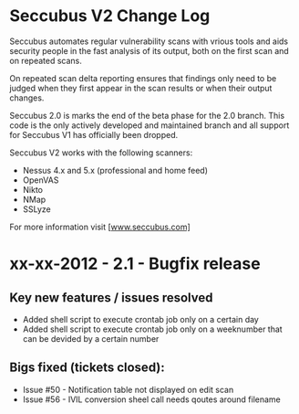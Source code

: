 Seccubus V2 Change Log
======================
Seccubus automates regular vulnerability scans with vrious tools and aids 
security people in the fast analysis of its output, both on the first scan and 
on repeated scans.

On repeated scan delta reporting ensures that findings only need to be judged 
when they first appear in the scan results or when their output changes.

Seccubus 2.0 is marks the end of the beta phase for the 2.0 branch.
This code is the only actively developed and maintained branch and all support 
for Seccubus V1 has officially been dropped. 

Seccubus V2 works with the following scanners:
* Nessus 4.x and 5.x (professional and home feed)
* OpenVAS
* Nikto 
* NMap
* SSLyze

For more information visit [www.seccubus.com]

xx-xx-2012 - 2.1 - Bugfix release
=================================

Key new features / issues resolved
----------------------------------
* Added shell script to execute crontab job only on a certain day
* Added shell script to execute crontab job only on a weeknumber that can be devided by a certain number

Bigs fixed (tickets closed):
----------------------------
* Issue #50 - Notification table not displayed on edit scan
* Issue #56 - IVIL conversion sheel call needs qoutes around filename
